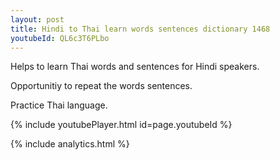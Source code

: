 ```yaml
---
layout: post
title: Hindi to Thai learn words sentences dictionary 1468 
youtubeId: QL6c3T6PLbo
---
```

 
 
Helps to learn Thai words and sentences for Hindi speakers.

Opportunitiy to repeat the words sentences. 

Practice Thai language. 
 
{% include youtubePlayer.html id=page.youtubeId %}
 
 
{% include analytics.html %}